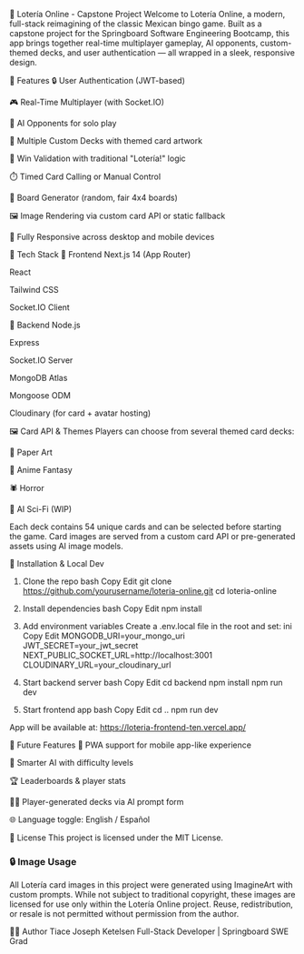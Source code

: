 🎴 Lotería Online - Capstone Project
Welcome to Lotería Online, a modern, full-stack reimagining of the classic Mexican bingo game. Built as a capstone project for the Springboard Software Engineering Bootcamp, this app brings together real-time multiplayer gameplay, AI opponents, custom-themed decks, and user authentication — all wrapped in a sleek, responsive design.

📌 Features
🔒 User Authentication (JWT-based)

🎮 Real-Time Multiplayer (with Socket.IO)

🤖 AI Opponents for solo play

🎨 Multiple Custom Decks with themed card artwork

🧠 Win Validation with traditional "Lotería!" logic

⏱️ Timed Card Calling or Manual Control

🎲 Board Generator (random, fair 4x4 boards)

🖼️ Image Rendering via custom card API or static fallback

📱 Fully Responsive across desktop and mobile devices

🚀 Tech Stack
🧩 Frontend
Next.js 14 (App Router)

React

Tailwind CSS

Socket.IO Client

🔧 Backend
Node.js

Express

Socket.IO Server

MongoDB Atlas

Mongoose ODM

Cloudinary (for card + avatar hosting)

🖼️ Card API & Themes
Players can choose from several themed card decks:

🎨 Paper Art

🌌 Anime Fantasy

🕷️ Horror

🤖 AI Sci-Fi (WIP)

Each deck contains 54 unique cards and can be selected before starting the game. Card images are served from a custom card API or pre-generated assets using AI image models.

🧪 Installation & Local Dev
1. Clone the repo
bash
Copy
Edit
git clone https://github.com/yourusername/loteria-online.git
cd loteria-online

2. Install dependencies
bash
Copy
Edit
npm install

3. Add environment variables
Create a .env.local file in the root and set:
ini
Copy
Edit
MONGODB_URI=your_mongo_uri
JWT_SECRET=your_jwt_secret
NEXT_PUBLIC_SOCKET_URL=http://localhost:3001
CLOUDINARY_URL=your_cloudinary_url

4. Start backend server
bash
Copy
Edit
cd backend
npm install
npm run dev

5. Start frontend app
bash
Copy
Edit
cd ..
npm run dev

App will be available at: https://loteria-frontend-ten.vercel.app/

🎯 Future Features
📱 PWA support for mobile app-like experience

🧠 Smarter AI with difficulty levels

🏆 Leaderboards & player stats

🧑‍🎨 Player-generated decks via AI prompt form

🌐 Language toggle: English / Español


📄 License
This project is licensed under the MIT License.

### 🔒 Image Usage
All Lotería card images in this project were generated using ImagineArt with custom prompts. While not subject to traditional copyright, these images are licensed for use only within the Lotería Online project. Reuse, redistribution, or resale is not permitted without permission from the author.


🧑‍💻 Author
Tiace Joseph Ketelsen
Full-Stack Developer | Springboard SWE Grad


